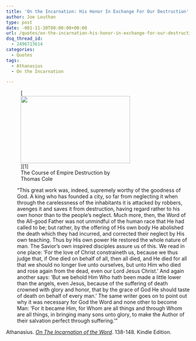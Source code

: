 ```yaml
---
title: 'On the Incarnation: His Honor In Exchange For Our Destruction'
author: Joe Louthan
type: post
date: -001-11-30T00:00:00+00:00
url: /quotes/on-the-incarnation-his-honor-in-exchange-for-our-destruction/
dsq_thread_id:
  - 2496713614
categories:
  - Quotes
tags:
  - Athanasius
  - On the Incarnation

---
```

<figure id="attachment_1585" style="width: 300px" class="wp-caption alignright">[<img class="size-medium wp-image-1585" title="Cole_Thomas_The_Course_of_Empire_Destruction_1836" alt="" src="https://i0.wp.com/theologic.us/wp-content/uploads/2012/12/Cole_Thomas_The_Course_of_Empire_Destruction_1836.jpg?resize=300%2C184" width="300" height="184" srcset="https://i0.wp.com/theologic.us/wp-content/uploads/2012/12/Cole_Thomas_The_Course_of_Empire_Destruction_1836.jpg?resize=300%2C184 300w, https://i0.wp.com/theologic.us/wp-content/uploads/2012/12/Cole_Thomas_The_Course_of_Empire_Destruction_1836.jpg?w=1000 1000w" sizes="(max-width: 300px) 100vw, 300px" data-recalc-dims="1" />][1]<figcaption class="wp-caption-text">The Course of Empire Destruction by Thomas Cole</figcaption></figure>

<p style="padding-left: 30px;">
  &#8220;This great work was, indeed, supremely worthy of the goodness of God. A king who has founded a city, so far from neglecting it when through the carelessness of the inhabitants it is attacked by robbers, avenges it and saves it from destruction, having regard rather to his own honor than to the people&#8217;s neglect. Much more, then, the Word of the All-good Father was not unmindful of the human race that He had called to be; but rather, by the offering of His own body He abolished the death which they had incurred, and corrected their neglect by His own teaching. Thus by His own power He restored the whole nature of man. The Savior&#8217;s own inspired disciples assure us of this. We read in one place: &#8216;For the love of Christ constraineth us, because we thus judge that, if One died on behalf of all, then all died, and He died for all that we should no longer live unto ourselves, but unto Him who died and rose again from the dead, even our Lord Jesus Christ.&#8217; And again another says: &#8216;But we behold Him Who hath been made a little lower than the angels, even Jesus, because of the suffering of death crowned with glory and honor, that by the grace of God He should taste of death on behalf of every man.&#8217; The same writer goes on to point out why it was necessary for God the Word and none other to become Man: &#8216;For it became Him, for Whom are all things and through Whom are all things, in bringing many sons unto glory, to make the Author of their salvation perfect through suffering.'&#8221;
</p>

Athanasius. <a href="https://www.amazon.com/dp/B003CYLD5C/ref=as_li_ss_til?tag=iamlipr-20&camp=0&creative=0&linkCode=as4&creativeASIN=B003CYLD5C&adid=1S8V1F2MD1Y96Z9KJAFC&" target="_blank"><em>On The Incarnation of the Word</em></a>. 138-148. Kindle Edition.

 [1]: https://i0.wp.com/theologic.us/wp-content/uploads/2012/12/Cole_Thomas_The_Course_of_Empire_Destruction_1836.jpg